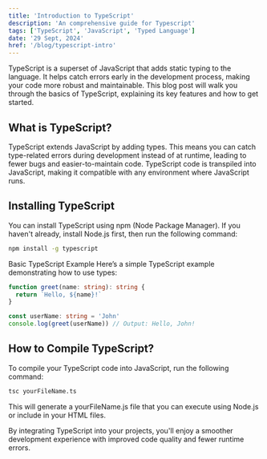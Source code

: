 ```yaml
---
title: 'Introduction to TypeScript'
description: 'An comprehensive guide for Typescript'
tags: ['TypeScript', 'JavaScript', 'Typed Language']
date: '29 Sept, 2024'
href: '/blog/typescript-intro'
---
```


TypeScript is a superset of JavaScript that adds static typing to the language. It helps catch errors early in the development process, making your code more robust and maintainable. This blog post will walk you through the basics of TypeScript, explaining its key features and how to get started.

## What is TypeScript?

TypeScript extends JavaScript by adding types. This means you can catch type-related errors during development instead of at runtime, leading to fewer bugs and easier-to-maintain code. TypeScript code is transpiled into JavaScript, making it compatible with any environment where JavaScript runs.

## Installing TypeScript

You can install TypeScript using npm (Node Package Manager). If you haven't already, install Node.js first, then run the following command:

```bash
npm install -g typescript
```

Basic TypeScript Example
Here’s a simple TypeScript example demonstrating how to use types:

```typescript
function greet(name: string): string {
  return `Hello, ${name}!`
}

const userName: string = 'John'
console.log(greet(userName)) // Output: Hello, John!
```

## How to Compile TypeScript?

To compile your TypeScript code into JavaScript, run the following command:

```bash
tsc yourFileName.ts
```

This will generate a yourFileName.js file that you can execute using Node.js or include in your HTML files.

By integrating TypeScript into your projects, you'll enjoy a smoother development experience with improved code quality and fewer runtime errors.
